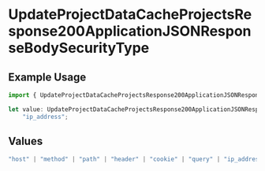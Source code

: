 # UpdateProjectDataCacheProjectsResponse200ApplicationJSONResponseBodySecurityType

## Example Usage

```typescript
import { UpdateProjectDataCacheProjectsResponse200ApplicationJSONResponseBodySecurityType } from "@vercel/sdk/models/operations";

let value: UpdateProjectDataCacheProjectsResponse200ApplicationJSONResponseBodySecurityType =
    "ip_address";
```

## Values

```typescript
"host" | "method" | "path" | "header" | "cookie" | "query" | "ip_address" | "protocol" | "scheme" | "environment" | "region"
```